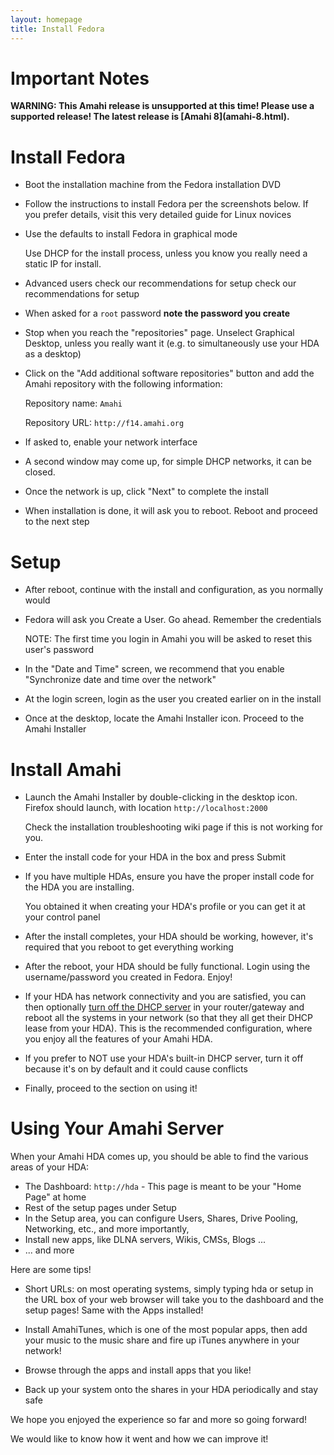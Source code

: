 ```yaml
---
layout: homepage
title: Install Fedora
---
```


# Important Notes

<div class="alert alert-error">
<strong>WARNING: This Amahi release is unsupported at this time! Please use a supported release!
The latest release is [Amahi 8](amahi-8.html).
</strong>
</div>

# Install Fedora
* Boot the installation machine from the Fedora installation DVD
* Follow the instructions to install Fedora per the screenshots below. If you prefer details, visit this very detailed guide for Linux novices
* Use the defaults to install Fedora in graphical mode

	Use DHCP for the install process, unless you know you really need a static IP for install.

* Advanced users check our recommendations for setup check our recommendations for setup
* When asked for a `root` password **note the password you create**
* Stop when you reach the "repositories" page. Unselect Graphical Desktop, unless you really want it (e.g. to simultaneously use your HDA as a desktop)
* Click on the "Add additional software repositories" button and add the Amahi repository with the following information: 

	Repository name: `Amahi`

	Repository URL:	`http://f14.amahi.org`

* If asked to, enable your network interface
* A second window may come up, for simple DHCP networks, it can be closed.
* Once the network is up, click "Next" to complete the install
* When installation is done, it will ask you to reboot. Reboot and proceed to the next step

# Setup

* After reboot, continue with the install and configuration, as you normally would
* Fedora will ask you Create a User. Go ahead. Remember the credentials

	NOTE: The first time you login in Amahi you will be asked to reset this user's password

* In the "Date and Time" screen, we recommend that you enable "Synchronize date and time over the network"
* At the login screen, login as the user you created earlier on in the install
* Once at the desktop, locate the Amahi Installer icon. Proceed to the Amahi Installer

# Install Amahi

* Launch the Amahi Installer by double-clicking in the desktop icon. Firefox should launch, with location `http://localhost:2000`

	Check the installation troubleshooting wiki page if this is not working for you.
* Enter the install code for your HDA in the box and press Submit
* If you have multiple HDAs, ensure you have the proper install code for the HDA you are installing.

	You obtained it when creating your HDA's profile or you can get it at your control panel

* After the install completes, your HDA should be working, however, it's required that you reboot to get everything working
* After the reboot, your HDA should be fully functional. Login using the username/password you created in Fedora. Enjoy!
* If your HDA has network connectivity and you are satisfied, you can then optionally [turn off the DHCP server](http://www.amahi.org/faq#is-dhcp-server-required) in your router/gateway and reboot all the systems in your network (so that they all get their DHCP lease from your HDA). This is the recommended configuration, where you enjoy all the features of your Amahi HDA. 
*  If you prefer to NOT use your HDA's built-in DHCP server, turn it off because it's on by default and it could cause conflicts
* Finally, proceed to the section on using it!

# Using Your Amahi Server

When your Amahi HDA comes up, you should be able to find the various areas of your HDA:
* The Dashboard: `http://hda`   - This page is meant to be your "Home Page" at home
* Rest of the setup pages under Setup
* In the Setup area, you can configure Users, Shares, Drive Pooling, Networking, etc., and more importantly, 
* Install new apps, like DLNA servers, Wikis, CMSs, Blogs ...
* ... and more

Here are some tips!

* Short URLs: on most operating systems, simply typing hda or setup in the URL box of your web browser will take you to the dashboard and the setup pages! Same with the Apps installed!

* Install AmahiTunes, which is one of the most popular apps, then add your music to the music share and fire up iTunes anywhere in your network!

* Browse through the apps and install apps that you like!

* Back up your system onto the shares in your HDA periodically and stay safe

We hope you enjoyed the experience so far and more so going forward!

We would like to know how it went and how we can improve it!
